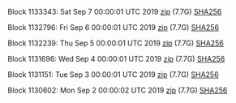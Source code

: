 Block 1133343: Sat Sep  7 00:00:01 UTC 2019 [zip](https://dash-bootstrap.ams3.digitaloceanspaces.com/mainnet/2019-09-07/bootstrap.dat.zip) (7.7G) [SHA256](https://dash-bootstrap.ams3.digitaloceanspaces.com/mainnet/2019-09-07/sha256.txt)

Block 1132796: Fri Sep  6 00:00:01 UTC 2019 [zip](https://dash-bootstrap.ams3.digitaloceanspaces.com/mainnet/2019-09-06/bootstrap.dat.zip) (7.7G) [SHA256](https://dash-bootstrap.ams3.digitaloceanspaces.com/mainnet/2019-09-06/sha256.txt)

Block 1132239: Thu Sep  5 00:00:01 UTC 2019 [zip](https://dash-bootstrap.ams3.digitaloceanspaces.com/mainnet/2019-09-05/bootstrap.dat.zip) (7.7G) [SHA256](https://dash-bootstrap.ams3.digitaloceanspaces.com/mainnet/2019-09-05/sha256.txt)

Block 1131696: Wed Sep  4 00:00:01 UTC 2019 [zip](https://dash-bootstrap.ams3.digitaloceanspaces.com/mainnet/2019-09-04/bootstrap.dat.zip) (7.7G) [SHA256](https://dash-bootstrap.ams3.digitaloceanspaces.com/mainnet/2019-09-04/sha256.txt)

Block 1131151: Tue Sep  3 00:00:01 UTC 2019 [zip](https://dash-bootstrap.ams3.digitaloceanspaces.com/mainnet/2019-09-03/bootstrap.dat.zip) (7.7G) [SHA256](https://dash-bootstrap.ams3.digitaloceanspaces.com/mainnet/2019-09-03/sha256.txt)

Block 1130602: Mon Sep  2 00:00:02 UTC 2019 [zip](https://dash-bootstrap.ams3.digitaloceanspaces.com/mainnet/2019-09-02/bootstrap.dat.zip) (7.7G) [SHA256](https://dash-bootstrap.ams3.digitaloceanspaces.com/mainnet/2019-09-02/sha256.txt)
